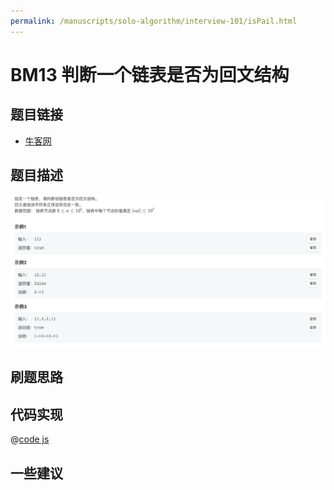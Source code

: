 ```yaml
---
permalink: /manuscripts/solo-algorithm/interview-101/isPail.html
---
```

# BM13 判断一个链表是否为回文结构

## 题目链接

- [牛客网](https://www.nowcoder.com/share/jump/8484115461694840858005)

## 题目描述

![反转链表.png](../images/isPail.png)

## 刷题思路

## 代码实现

@[code js](@code/algorithm/interview-101/isPail.js)

## 一些建议
